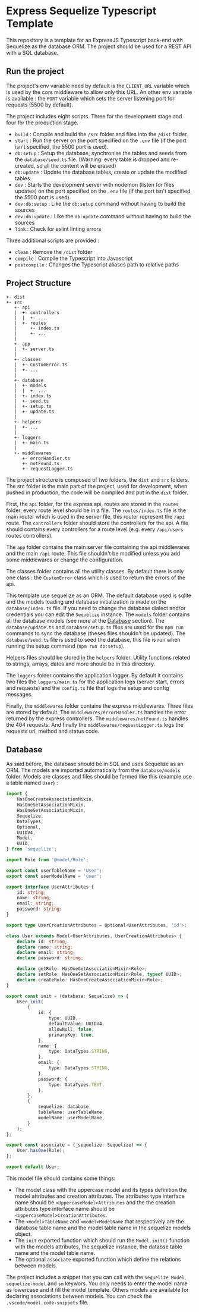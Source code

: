 # Express Sequelize Typescript Template

This repository is a template for an ExpressJS Typescript back-end with Sequelize as the database ORM. The project should be used for a REST API with a SQL database.

## Run the project

The project's env variable need by default is the `CLIENT_URL` variable which is used by the cors middleware to allow only this URL. An other env variable is available : the `PORT` variable which sets the server listening port for requests (5500 by default).

The project includes eight scripts. Three for the development stage and four for the production stage.
- `build` : Compile and build the `/src` folder and files into the `/dist` folder.
- `start` : Run the server on the port specified on the `.env` file (if the port isn't specified, the 5500 port is used).
- `db:setup` : Setup the database, synchronise the tables and seeds from the `database/seed.ts` file. (Warning: every table is dropped and re-created, so all the content will be erased)
- `db:update` : Update the database tables, create or update the modified tables
- `dev` : Starts the development server with nodemon (listen for files updates) on the port specified on the `.env` file (if the port isn't specified, the 5500 port is used).
- `dev:db:setup` : Like the `db:setup` command without having to build the sources
- `dev:db:update` : Like the `db:update` command without having to build the sources
- `link` : Check for eslint linting errors

Three additional scripts are provided :
- `clean` : Remove the `/dist` folder
- `compile` : Compile the Typescript into Javascript
- `postcompile` : Changes the Typescript aliases path to relative paths 

## Project Structure

```
+- dist
+- src
   +- api
   |  +- controllers
   |  |  +- ...
   |  +- routes
   |     +- index.ts
   |     +- ...
   |
   +- app
   |  +- server.ts
   | 
   +- classes
   |  +- CustomError.ts
   |  +- ...
   |
   +- database
   |  +- models
   |  |  +- ...
   |  +- index.ts
   |  +- seed.ts
   |  +- setup.ts
   |  +- update.ts
   |
   +- helpers
   |  +- ...
   |
   +- loggers
   |  +- main.ts
   |
   +- middlewares
      +- errorHandler.ts
      +- notFound.ts
      +- requestLogger.ts

```

The project structure is composed of two folders, the `dist` and `src` folders. The src folder is the main part of the project, used for development, when pushed in production, the code will be compiled and put in the `dist` folder.  

First, the `api` folder, for the express api, routes are stored in the `routes` folder, every route level should be in a file. The `routes/index.ts` file is the main router which is used in the server file, this router represent the `/api` route. The `controllers` folder should store the controllers for the api. A file should contains every controllers for a route level (e.g. every `/api/users` routes controllers).

The `app` folder contains the main server file containing the api middlewares and the main `/api` route. This file shouldn't be modified unless you add some middlewares or change the configuration.  

The classes folder contains all the utility classes. By default there is only one class : the `CustomError` class which is used to return the errors of the api.

This template use sequelize as an ORM. The default database used is sqlite and the models loading and database initialization is made on the `database/index.ts` file. If you need to change the database dialect and/or credentials you can edit the `Sequelize` instance. The `models` folder contains all the database models (see more at the [Database](#database) section). The `database/update.ts` and `database/setup.ts` files are used for the `npm run` commands to sync the database (theses files shouldn't be updated). The `database/seed.ts` file is used to seed the database, this file is run when running the setup command (`npm run db:setup`).

Helpers files should be stored in the `helpers` folder. Utility functions related to strings, arrays, dates and more should be in this directory.

The `loggers` folder contains the application logger. By default it contains two files the `loggers/main.ts` for the application logs (server start, errors and requests) and the `config.ts` file that logs the setup and config messages.

Finally, the `middlewares` folder contains the express middlewares. Three files are stored by default. The `middlewares/errorHandler.ts` handles the error returned by the express controllers. The `middlewares/notFound.ts` handles the 404 requests. And finally the `middlewares/requestLogger.ts` logs the requests url, method and status code.

## Database

As said before, the database should be in SQL and uses Sequelize as an ORM. The models are imported automatically from the `database/models` folder. Models are classes and files should be formed like this (example use a table named `User`) :
```typescript
import {
	HasOneCreateAssociationMixin,
	HasOneSetAssociationMixin,
	HasOneGetAssociationMixin,
	Sequelize,
	DataTypes,
	Optional,
	UUIDV4,
	Model,
	UUID,
} from 'sequelize';

import Role from '@model/Role';

export const userTableName = 'User';
export const userModelName = 'user';

export interface UserAttributes {
	id: string;
	name: string;
	email: string;
	password: string;
}

export type UserCreationAttributes = Optional<UserAttributes, 'id'>;

class User extends Model<UserAttributes, UserCreationAttributes> {
	declare id: string;
	declare name: string;
	declare email: string;
	declare password: string;

	declare getRole: HasOneGetAssociationMixin<Role>;
	declare setRole: HasOneSetAssociationMixin<Role, typeof UUID>;
	declare createRole: HasOneCreateAssociationMixin<Role>;
}

export const init = (database: Sequelize) => {
	User.init(
		{
			id: {
				type: UUID,
				defaultValue: UUIDV4,
				allowNull: false,
				primaryKey: true,
			},
			name: {
				type: DataTypes.STRING,
			},
			email: {
				type: DataTypes.STRING,
			},
			password: {
				type: DataTypes.TEXT,
			},
		},
		{
			sequelize: database,
			tableName: userTableName,
			modelName: userModelName,
		}
	);
};

export const associate = (_sequelize: Sequelize) => {
	User.hasOne(Role);
};

export default User;
```

This model file should contains some things:
- The model class with the uppercase model and its types definition the model attributes and creation attributes. The attributes type interface name should be `<UppercaseModel>Attributes` and the the creation attributes type interface name should be `<UppercaseModel>CreationAttributes`.
- The `<model>TableName` and `<model>ModelName` that respectively are the database table name and the model table name in the sequelize models object.
- The `init` exported function which should run the `Model.init()` function with the models attributes, the sequelize instance, the databse table name and the model table name.
- The optional `associate` exported function which define the relations between models.

The project includes a snippet that you can call with the `Sequelize Model`, `sequelize-model` and `sm` keywors. You only needs to enter the model name as lowercase and it fill the model template. Others models are available for declaring associations between models. You can check the `.vscode/model.code-snippets` file.
